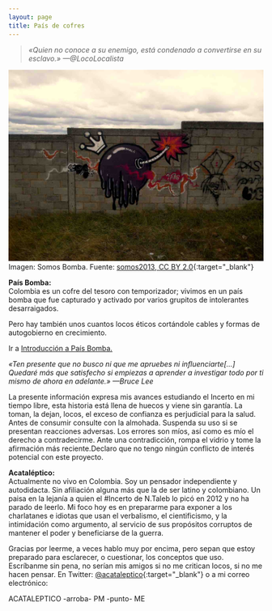 ```yaml
---
layout: page
title: País de cofres
---
```


>*«Quien no conoce a su enemigo, está condenado a convertirse en su esclavo.» —@LocoLocalista*<br>

![Somos Bomba](public/images/SomosBomba-1280x960.jpg "Somos Bomba. flickr.com/somos2013")
Imagen: Somos Bomba. Fuente: [somos2013, CC BY 2.0](https://flickr.com/somos2013){:target="_blank"}

<p class="message">
<strong>País Bomba:</strong>
    <br>
Colombia es un cofre del tesoro con temporizador; vivimos en un país bomba que fue capturado y activado por varios grupitos de intolerantes desarraigados.

Pero hay también unos cuantos locos éticos cortándole cables y 
formas de autogobierno en crecimiento.
</p>

Ir a [Introducción a País Bomba.](/intro-parte-i)

<cite>
«Ten presente que no busco ni que me apruebes ni 
influenciarte[...] Quedaré más que satisfecho si empiezas a 
aprender a investigar todo por ti mismo de ahora en adelante.» 
—Bruce Lee</cite>

La presente información expresa mis avances estudiando el Incerto en mi tiempo libre, esta historia está llena de huecos y viene sin garantía. La toman, la dejan, locos, el exceso de confianza es perjudicial para la salud. Antes de consumir consulte con la almohada. Suspenda su uso si se presentan reacciones adversas. Los errores son míos, así como es mío el derecho a contradecirme. Ante una contradicción, rompa el vidrio y tome la afirmación más reciente.Declaro que no tengo ningún conflicto de interés potencial con este proyecto.

<p class="message">
<strong>Acataléptico:</strong>
    <br>
Actualmente no vivo en Colombia. Soy un pensador independiente y autodidacta. Sin afiliación alguna más que la de ser latino y colombiano. Un paisa en la lejanía a quien el #Incerto de N.Taleb lo picó en 2012 y no ha parado de leerlo.
Mi foco hoy es en prepararme para exponer a los charlatanes e idiotas que usan el verbalismo, el cientificismo, y la intimidación como argumento, al servicio de sus propósitos corruptos de mantener el poder y beneficiarse de la guerra.
</p>

Gracias por leerme, a veces hablo muy por encima, pero sepan que estoy preparado para esclarecer, o cuestionar, los conceptos que uso. Escríbanme sin pena, no serían mis amigos si no me critican locos, si no me hacen pensar. En Twitter: [@acataleptico](https://twitter.com/acataleptico){:target="_blank"} o a mi correo electrónico:

ACATALEPTICO -arroba- PM -punto- ME